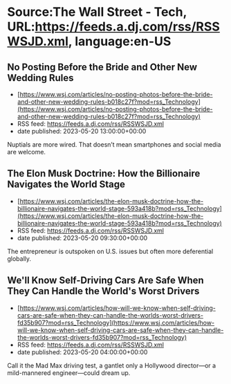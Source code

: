 # Source:The Wall Street - Tech, URL:https://feeds.a.dj.com/rss/RSSWSJD.xml, language:en-US

## No Posting Before the Bride and Other New Wedding Rules
 - [https://www.wsj.com/articles/no-posting-photos-before-the-bride-and-other-new-wedding-rules-b018c27f?mod=rss_Technology](https://www.wsj.com/articles/no-posting-photos-before-the-bride-and-other-new-wedding-rules-b018c27f?mod=rss_Technology)
 - RSS feed: https://feeds.a.dj.com/rss/RSSWSJD.xml
 - date published: 2023-05-20 13:00:00+00:00

Nuptials are more wired. That doesn’t mean smartphones and social media are welcome.

## The Elon Musk Doctrine: How the Billionaire Navigates the World Stage
 - [https://www.wsj.com/articles/the-elon-musk-doctrine-how-the-billionaire-navigates-the-world-stage-593a418b?mod=rss_Technology](https://www.wsj.com/articles/the-elon-musk-doctrine-how-the-billionaire-navigates-the-world-stage-593a418b?mod=rss_Technology)
 - RSS feed: https://feeds.a.dj.com/rss/RSSWSJD.xml
 - date published: 2023-05-20 09:30:00+00:00

The entrepreneur is outspoken on U.S. issues but often more deferential globally.

## We'll Know Self-Driving Cars Are Safe When They Can Handle the World's Worst Drivers
 - [https://www.wsj.com/articles/how-will-we-know-when-self-driving-cars-are-safe-when-they-can-handle-the-worlds-worst-drivers-fd35b907?mod=rss_Technology](https://www.wsj.com/articles/how-will-we-know-when-self-driving-cars-are-safe-when-they-can-handle-the-worlds-worst-drivers-fd35b907?mod=rss_Technology)
 - RSS feed: https://feeds.a.dj.com/rss/RSSWSJD.xml
 - date published: 2023-05-20 04:00:00+00:00

Call it the Mad Max driving test, a gantlet only a Hollywood director—or a mild-mannered engineer—could dream up.

